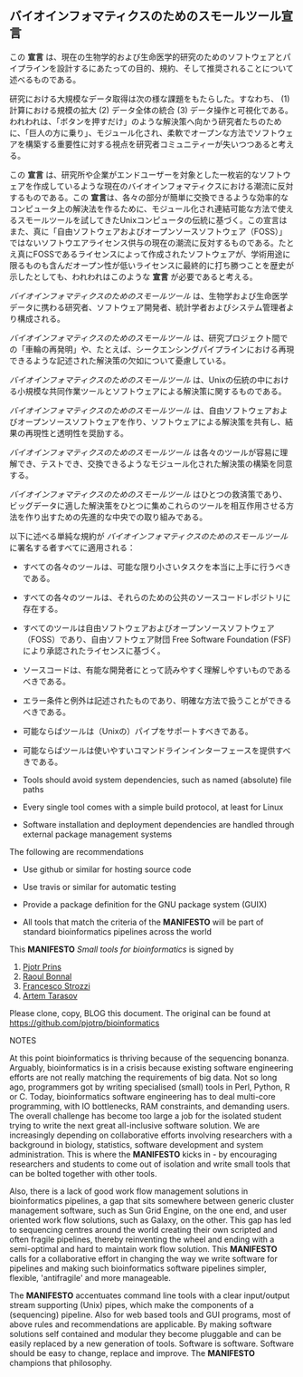## バイオインフォマティクスのためのスモールツール**宣言**

この **宣言** は、現在の生物学的および生命医学的研究のためのソフトウェアとパイプラインを設計するにあたっての目的、規約、そして推奨されることについて述べるものである。

研究における大規模なデータ取得は次の様な課題をもたらした。すなわち、
(1) 計算における規模の拡大 (2) データ全体の統合 (3) データ操作と可視化である。われわれは、「ボタンを押すだけ」のような解決策へ向かう研究者たちのために、「巨人の方に乗り」、モジュール化され、柔軟でオープンな方法でソフトウェアを構築する重要性に対する視点を研究者コミュニティーが失いつつあると考える。

この **宣言** は、研究所や企業がエンドユーザーを対象とした一枚岩的なソフトウェアを作成しているような現在のバイオインフォマティクスにおける潮流に反対するものである。この **宣言**は、各々の部分が簡単に交換できるような効率的なコンピュータ上の解決法を作るために、モジュール化され連結可能な方法で使えるスモールツールを試してきたUnixコンピュータの伝統に基づく。この宣言はまた、真に「自由ソフトウェアおよびオープンソースソフトウェア（FOSS）」ではないソフトウエアライセンス供与の現在の潮流に反対するものである。たとえ真にFOSSであるライセンスによって作成されたソフトウェアが、学術用途に限るものも含んだオープン性が低いライセンスに最終的に打ち勝つことを歴史が示したとしても、われわれはこのような **宣言** が必要であると考える。

*バイオインフォマティクスのためのスモールツール* は、生物学および生命医学データに携わる研究者、ソフトウェア開発者、統計学者およびシステム管理者より構成される。

*バイオインフォマティクスのためのスモールツール* は、研究プロジェクト間での「車輪の再発明」や、たとえば、シークエンシングパイプラインにおける再現できるような記述された解決策の欠如について憂慮している。

*バイオインフォマティクスのためのスモールツール* は、Unixの伝統の中における小規模な共同作業ツールとソフトウェアによる解決策に関するものである。

*バイオインフォマティクスのためのスモールツール* は、自由ソフトウェアおよびオープンソースソフトウェアを作り、ソフトウェアによる解決策を共有し、結果の再現性と透明性を奨励する。

*バイオインフォマティクスのためのスモールツール* は各々のツールが容易に理解でき、テストでき、交換できるようなモジュール化された解決策の構築を同意する。

*バイオインフォマティクスのためのスモールツール*  はひとつの救済策であり、ビッグデータに適した解決策をひとつに集めこれらのツールを相互作用させる方法を作り出すための先進的な中央での取り組みである。

以下に述べる単純な規約が *バイオインフォマティクスのためのスモールツール*  に署名する者すべてに適用される：

* すべての各々のツールは、可能な限り小さいタスクを本当に上手に行うべきである。

* すべての各々のツールは、それらのための公共のソースコードレポジトリに存在する。

* すべてのツールは自由ソフトウェアおよびオープンソースソフトウェア（FOSS）であり、自由ソフトウェア財団 Free Software Foundation (FSF)により承認されたライセンスに基づく。

* ソースコードは、有能な開発者にとって読みやすく理解しやすいものであるべきである。 

* エラー条件と例外は記述されたものであり、明確な方法で扱うことができるべきである。
  
* 可能ならばツールは（Unixの）パイプをサポートすべきである。

* 可能ならばツールは使いやすいコマンドラインインターフェースを提供すべきである。







* Tools should avoid system dependencies, such as named (absolute) file paths

* Every single tool comes with a simple build protocol, at least for Linux

* Software installation and deployment dependencies are handled through 
    external package management systems

The following are recommendations 

* Use github or similar for hosting source code

* Use travis or similar for automatic testing

* Provide a package definition for the GNU package system (GUIX)

* All tools that match the criteria of the **MANIFESTO** will be part of
    standard bioinformatics pipelines across the world

This **MANIFESTO** *Small tools for bioinformatics* is signed by 

1. [Pjotr Prins](http://thebird.nl/)
2. [Raoul Bonnal](https://github.com/helios)
3. [Francesco Strozzi](https://github.com/fstrozzi)
4. [Artem Tarasov](https://github.com/lomereiter)

Please clone, copy, BLOG this document. The original can be found at 
https://github.com/pjotrp/bioinformatics

NOTES

At this point bioinformatics is thriving because of the sequencing bonanza.
Arguably, bioinformatics is in a crisis because existing software engineering
efforts are not really matching the requirements of big data. Not so long ago,
programmers got by writing specialised (small) tools in Perl, Python, R or C.
Today, bioinformatics software engineering has to deal multi-core programming,
with IO bottlenecks, RAM constraints, and demanding users. The overall
challenge has become too large a job for the isolated student trying to
write the next great all-inclusive software solution. We are increasingly
depending on collaborative efforts involving researchers with a background in
biology, statistics, software development and system administration. This is
where the **MANIFESTO** kicks in - by encouraging researchers and students to come out
of isolation and write small tools that can be bolted together with other
tools.

Also, there is a lack of good work flow management solutions in bioinformatics
pipelines, a gap that sits somewhere between generic cluster management
software, such as Sun Grid Engine, on the one end, and user oriented work flow
solutions, such as Galaxy, on the other.  This gap has led to sequencing
centres around the world creating their own scripted and often fragile
pipelines, thereby reinventing the wheel and ending with a semi-optimal and
hard to maintain work flow solution. This  **MANIFESTO** calls for a collaborative
effort in changing the way we write software for pipelines and making
such bioinformatics software pipelines simpler, flexible,
'antifragile' and more manageable.

The **MANIFESTO** accentuates command line tools with a clear input/output stream
supporting (Unix) pipes, which make the components of a (sequencing) pipeline.
Also for web based tools and GUI programs, most of above rules and
recommendations are applicable. By making software solutions self contained and
modular they become pluggable and can be easily replaced by a new generation of
tools. Software is software. Software should be easy to change, replace and
improve. The **MANIFESTO** champions that philosophy.

